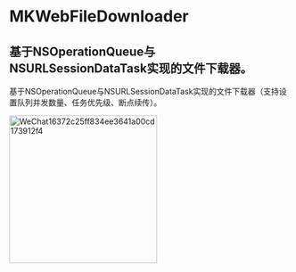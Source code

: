 # MKWebFileDownloader

## 基于NSOperationQueue与NSURLSessionDataTask实现的文件下载器。

基于NSOperationQueue与NSURLSessionDataTask实现的文件下载器（支持设置队列并发数量、任务优先级、断点续传）。


<img width="265" alt="WeChat16372c25ff834ee3641a00cd173912f4" src="https://user-images.githubusercontent.com/13111933/233851292-25e17bd0-11a6-4b2c-b1a2-16a7ad6d9149.png">
